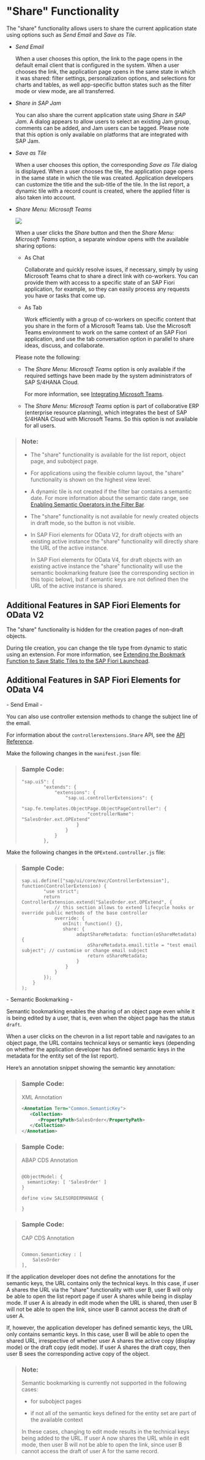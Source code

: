 <!-- loio022bf0dcae1d4d90961ebe23d642fca3 -->

# "Share" Functionality

The "share" functionality allows users to share the current application state using options such as *Send Email* and *Save as Tile*.

-   *Send Email*

    When a user chooses this option, the link to the page opens in the default email client that is configured in the system. When a user chooses the link, the application page opens in the same state in which it was shared: filter settings, personalization options, and selections for charts and tables, as well app-specific button states such as the filter mode or view mode, are all transferred.

-   *Share in SAP Jam*

    You can also share the current application state using *Share in SAP Jam*. A dialog appears to allow users to select an existing Jam group, comments can be added, and Jam users can be tagged. Please note that this option is only available on platforms that are integrated with SAP Jam.

-   *Save as Tile*

    When a user chooses this option, the corresponding *Save as Tile* dialog is displayed. When a user chooses the tile, the application page opens in the same state in which the tile was created. Application developers can customize the title and the sub-title of the tile. In the list report, a dynamic tile with a record count is created, where the applied filter is also taken into account.

-   *Share Menu: Microsoft Teams*

     ![](images/Microsoft_Teams_Share_Menu_As_Chat_and_As_Tab_f2cb0d3.png) 

    When a user clicks the *Share* button and then the *Share Menu: Microsoft Teams* option, a separate window opens with the available sharing options:

    -   As Chat

        Collaborate and quickly resolve issues, if necessary, simply by using Microsoft Teams chat to share a direct link with co-workers. You can provide them with access to a specific state of an SAP Fiori application, for example, so they can easily process any requests you have or tasks that come up.

    -   As Tab

        Work efficiently with a group of co-workers on specific content that you share in the form of a Microsoft Teams tab. Use the Microsoft Teams environment to work on the same context of an SAP Fiori application, and use the tab conversation option in parallel to share ideas, discuss, and collaborate.


    Please note the following:

    -   The *Share Menu: Microsoft Teams* option is only available if the required settings have been made by the system administrators of SAP S/4HANA Cloud.

        For more information, see [Integrating Microsoft Teams](https://help.sap.com/docs/SAP_S4HANA_CLOUD/0f69f8fb28ac4bf48d2b57b9637e81fa/257ec7408db6420682462cd1d000e744.html).

    -   The *Share Menu: Microsoft Teams* option is part of collaborative ERP \(enterprise resource planning\), which integrates the best of SAP S/4HANA Cloud with Microsoft Teams. So this option is not available for all users.



> ### Note:  
> -   The "share" functionality is available for the list report, object page, and subobject page.
> 
> -   For applications using the flexible column layout, the "share" functionality is shown on the highest view level.
> 
> -   A dynamic tile is not created if the filter bar contains a semantic date. For more information about the semantic date range, see [Enabling Semantic Operators in the Filter Bar](enabling-semantic-operators-in-the-filter-bar-fef65d0.md).
> 
> -   The "share" functionality is not available for newly created objects in draft mode, so the button is not visible.
> 
> -   In SAP Fiori elements for OData V2, for draft objects with an existing active instance the "share" functionality will directly share the URL of the active instance.
> 
>     In SAP Fiori elements for OData V4, for draft objects with an existing active instance the "share" functionality will use the semantic bookmarking feature \(see the corresponding section in this topic below\), but if semantic keys are not defined then the URL of the active instance is shared.



<a name="loio022bf0dcae1d4d90961ebe23d642fca3__section_t52_jql_ymb"/>

## Additional Features in SAP Fiori Elements for OData V2

The "share" functionality is hidden for the creation pages of non-draft objects.

During tile creation, you can change the tile type from dynamic to static using an extension. For more information, see [Extending the Bookmark Function to Save Static Tiles to the SAP Fiori Launchpad](extending-the-bookmark-function-to-save-static-tiles-to-the-sap-fiori-launchpad-7e34ea9.md).



<a name="loio022bf0dcae1d4d90961ebe23d642fca3__section_r4n_lql_ymb"/>

## Additional Features in SAP Fiori Elements for OData V4

\- Send Email -

You can also use controller extension methods to change the subject line of the email.

For information about the `controllerextensions.Share` API, see the [API Reference](https://ui5.sap.com/#/api/sap.fe.core.controllerextensions.Share).

Make the following changes in the `manifest.json` file:

> ### Sample Code:  
> ```
> "sap.ui5": {
>         "extends": { 
>             "extensions": {
>                 "sap.ui.controllerExtensions": {
>                     "sap.fe.templates.ObjectPage.ObjectPageController": {
>                         "controllerName": "SalesOrder.ext.OPExtend"
>                     }
>                 }
>             }
>         },
> ```

Make the following changes in the `OPExtend.controller.js` file:

> ### Sample Code:  
> ```
> sap.ui.define(["sap/ui/core/mvc/ControllerExtension"], function(ControllerExtension) {
>         "use strict";
>         return ControllerExtension.extend("SalesOrder.ext.OPExtend", {
>             // this section allows to extend lifecycle hooks or override public methods of the base controller
>             override: {
>                onInit: function() {},
>                share: {
>                     adaptShareMetadata: function(oShareMetadata) {
>                         oShareMetadata.email.title = "test email subject"; // customise or change email subject
>                         return oShareMetadata;
>                     }
>                 }
>             }
>         });
>     }
> );
> ```

\- Semantic Bookmarking -

Semantic bookmarking enables the sharing of an object page even while it is being edited by a user, that is, even when the object page has the status `draft`.

When a user clicks on the chevron in a list report table and navigates to an object page, the URL contains technical keys or semantic keys \(depending on whether the application developer has defined semantic keys in the metadata for the entity set of the list report\).

Here’s an annotation snippet showing the semantic key annotation:

> ### Sample Code:  
> XML Annotation
> 
> ```xml
> <Annotation Term="Common.SemanticKey">
>    <Collection>
>       <PropertyPath>SalesOrder</PropertyPath>
>    </Collection>
> </Annotation>
> ```

> ### Sample Code:  
> ABAP CDS Annotation
> 
> ```
> 
> @ObjectModel: {
>   semanticKey: [ 'SalesOrder' ]
> }
> 
> define view SALESORDERMANAGE {
> 
> }
> ```

> ### Sample Code:  
> CAP CDS Annotation
> 
> ```
> 
> Common.SemanticKey : [
>     SalesOrder
> ],
> ```

If the application developer does not define the annotations for the semantic keys, the URL contains only the technical keys. In this case, if user A shares the URL via the "share" functionality with user B, user B will only be able to open the list report page if user A shares while being in display mode. If user A is already in edit mode when the URL is shared, then user B will not be able to open the link, since user B cannot access the draft of user A.

If, however, the application developer has defined semantic keys, the URL only contains semantic keys. In this case, user B will be able to open the shared URL, irrespective of whether user A shares the active copy \(display mode\) or the draft copy \(edit mode\). If user A shares the draft copy, then user B sees the corresponding active copy of the object.

> ### Note:  
> Semantic bookmarking is currently not supported in the following cases:
> 
> -   for subobject pages
> 
> -   if not all of the semantic keys defined for the entity set are part of the available context
> 
> 
> In these cases, changing to edit mode results in the technical keys being added to the URL. If user A now shares the URL while in edit mode, then user B will not be able to open the link, since user B cannot access the draft of user A for the same record.

